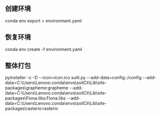 <!--
 * @Author: Mr.Car
 * @Date: 2024-01-24 10:31:16
-->

## 创建环境
conda env export > environment.yaml

## 恢复环境
conda env create -f environment.yaml

## 整体打包
pyinstaller -c -D --icon=icon.ico suiti.py --add-data=config:./config --add-data=C:\Users\Lenovo\.conda\envs\soilCli\Lib\site-packages\grapheme:grapheme --add-data=C:\Users\Lenovo\.conda\envs\soilCli\Lib\site-packages\Fiona.libs:Fiona.libs --add-data=C:\Users\Lenovo\.conda\envs\soilCli\Lib\site-packages\rasterio:rasterio